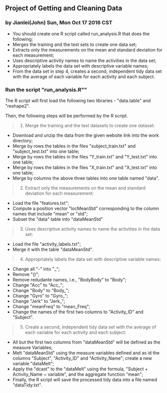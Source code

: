 ## Project of Getting and Cleaning Data 

### by Jianlei(John) Sun, Mon Oct 17 2016 CST

> 
- You should create one R script called run_analysis.R that does the following;
- Merges the training and the test sets to create one data set;
- Extracts only the measurements on the mean and standard deviation for each measurement;
- Uses descriptive activity names to name the activities in the data set;
- Appropriately labels the data set with descriptive variable names;
- From the data set in step 4, creates a second, independent tidy data set with the average of each variable for each activity and each subject.

### Run the script "run_analysis.R""

The R script will first load the following two libraries - "data.table" and "reshape2".

Then, the following steps will be performed by the R script.

> 1) Merge the training and the test datasets to create one dataset:
- Download and unzip the data from the given website link into the work directory;
- Merge by rows the tables in the files "subject_train.txt" and "subject_test.txt" into one table;
- Merge by rows the tables in the files "Y_train.txt" and "Y_test.txt" into one table;
- Merge by rows the tables in the files "X_train.txt" and "X_test.txt" into one table;
- Merge by columns the above three tables into one table named "data".

> 2) Extract only the measurements on the mean and standard deviation for each measurement:
- Load the file "features.txt";
- Compute a position vector "locMeanStd" corresponding to the column names that include "mean" or "std";
- Subset the "data" table into "dataMeanStd"

> 3) Uses descriptive activity names to name the activities in the data set:
- Load the file "activity_labels.txt";
- Merge it with the table "dataMeanStd".

> 4) Appropriately labels the data set with descriptive variable names:
- Change all "-" into "_";
- Remove "()";
- Remove redudante names, i.e., "BodyBody" to "Body";
- Change "Acc" to "Acc_";
- Change "Body" to "Body_";
- Change "Gyro" to "Gyro_";
- Change "Jerk" to "Jerk_";
- Change "meanFreq" to "mean_Freq";
- Change the names of the first two columns to "Activity_ID" and "Subject".

> 5) Create a second, independent tidy data set with the average of each variable for each activity and each subject:
- All but the first two columns from "dataMeanStd" will be defined as the measure Variables;
- Melt "dataMeanStd" using the measure variables defined and as id the columns "Subject", "Activity_ID" and "Activity_Name"; create a new variable "dataMelt";
- Apply the "dcast" to the "dataMelt" using the formula, "Subject + Activity_Name ~ variable", and the aggregate function "mean";
- Finally, the R script will save the processed tidy data into a file named "dataTidy.txt".


